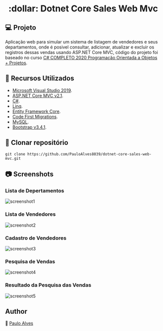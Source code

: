 <h1 align="center">:dollar: Dotnet Core Sales Web Mvc</h1>

## :computer: Projeto
Aplicação web para simular um sistema de listagem de vendedores e seus departamentos, onde é posivel consultar, adicionar, atualizar e excluir os registros dessas vendas usando ASP.NET Core MVC, código do projeto foi baseado no curso [C# COMPLETO 2020 Programação Orientada a Objetos + Projetos](https://www.udemy.com/course/programacao-orientada-a-objetos-csharp/).

## :wrench: Recursos Utilizados

- [Microsoft Visual Studio 2019](https://visualstudio.microsoft.com/pt-br/downloads/).
- [ASP.NET Core MVC v2.1](https://dotnet.microsoft.com/download/dotnet-core/2.1).
- [C#](https://code.visualstudio.com/).
- [Linq](https://docs.microsoft.com/pt-br/dotnet/csharp/programming-guide/concepts/linq/).
- [Entity Framework Core](https://docs.microsoft.com/pt-br/aspnet/core/data/entity-framework-6?view=aspnetcore-2.1/).
- [Code First Migrations](https://docs.microsoft.com/pt-br/aspnet/core/data/ef-mvc/migrations?view=aspnetcore-2.1/).
- [MySQL](https://www.mysql.com/).
- [Bootstrap v3.4.1](https://getbootstrap.com/docs/3.4/getting-started/).

## :floppy_disk: Clonar repositório

```git clone https://github.com/PauloAlves8039/dotnet-core-sales-web-mvc.git```

## :camera: Screenshots

### Lista de Depertamentos
![screenshot1](https://github.com/PauloAlves8039/dotnet-core-sales-web-mvc/blob/master/SalesWebMvc/wwwroot/images/screenshot1.png)

### Lista de Vendedores
![screenshot2](https://github.com/PauloAlves8039/dotnet-core-sales-web-mvc/blob/master/SalesWebMvc/wwwroot/images/screenshot2.png)

### Cadastro de Vendedores
![screenshot3](https://github.com/PauloAlves8039/dotnet-core-sales-web-mvc/blob/master/SalesWebMvc/wwwroot/images/screenshot3.png)

### Pesquisa de Vendas
![screenshot4](https://github.com/PauloAlves8039/dotnet-core-sales-web-mvc/blob/master/SalesWebMvc/wwwroot/images/screenshot4.png)

### Resultado da Pesquisa das Vendas
![screenshot5](https://github.com/PauloAlves8039/dotnet-core-sales-web-mvc/blob/master/SalesWebMvc/wwwroot/images/screenshot5.png)

## Author

:boy: [Paulo Alves](https://github.com/PauloAlves8039)
